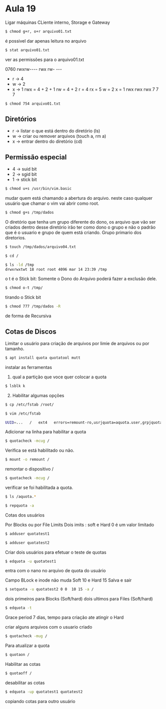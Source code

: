 # Aula 19

Ligar máquinas CLiente interno, Storage e Gateway

```bash
$ chmod g+r, o+r arquivo01.txt
```
é possivel dar apenas leitura no arquivo

```bash
$ stat arquivo01.txt
```
ver as permissões para o arquivo01.txt

0760
rwxrw----
rwx  rw-  ---
* r -> 4
* w -> 2
* x -> 1
rwx = 4 + 2 + 1
rw = 4 + 2
r = 4
rx = 5
w = 2
x = 1
rwx rwx rwx
7   7   7

```bash
$ chmod 754 arquivo01.txt
```

## Diretórios

* r -> listar o que está dentro do diretório (ls)
* w -> criar ou remover arquivos (touch a, rm a)
* x -> entrar dentro do diretório (cd)

## Permissão especial

* 4 -> suid bit
* 2 -> sgid bit
* 1 -> stick bit

```bash
$ chmod u+s /usr/bin/vim.basic
```
mudar quem está chamando a abertura do arquivo. neste caso qualquer usuário que chamar o vim vai abrir como root.

```bash
$ chmod g+s /tmp/dados
```
O diretório que tenha um grupo diferente do dono, os arquivo que vão ser criados dentro desse diretório irão ter como dono o grupo e não o padrão que é o usuario e grupo de quem está criando. Grupo primario dos diretorios.

```bash
$ touch /tmp/dados/arquivo04.txt
```

```bash
$ cd /
```

```bash
$ ls -ld /tmp
drwxrwxtwt 18 root root 4096 mar 14 23:39 /tmp
```
o t é o Stick bit: Somente o Dono do Arquivo poderá fazer a exclusão dele.

```bash
$ chmod o-t /tmp/
```
tirando o Stick bit

```bash
$ chmod 777 /tmp/dados -R
```
de forma de Recursiva

## Cotas de Discos

Limitar o usuário para criação de arquivos por limie de arquivos ou por tamanho.

```bash
$ apt install quota quotatool mutt
```
instalar as ferramentas

1) qual a partição que voce quer colocar a quota

```bash
$ lsblk k
```

2) Habilitar algumas opções

```bash
$ cp /etc/fstab /root/
```

```bash
$ vim /etc/fstab
```
```bash
UUID=...   /   ext4   errors=remount-ro,usrjquota=aquota.user,grpjquota=aquota.group,jqfmt=vsfsv0   0  1
```
Adicionar na linha para habilitar a quota

```bash
$ quotacheck -mcug /
```
Verifica se está habilitado ou não.

```bash
$ mount -o remount /
```
remontar o dispositivo /

```bash
$ quotacheck -mcug /
```
verificar se foi habilitada a quota.

```bash
$ ls /aquota.*
```

```bash
$ repquota -a
```
Cotas dos usuários

Por Blocks ou por File Limits
Dois imits : soft e Hard
0 é um valor limitado

```bash
$ adduser quotatest1
```

```bash
$ adduser quotatest2
```

Criar dois usuários para efetuar o teste de quotas

```bash
$ edquota -u quotatest1
```
entra com o nano no arquivo de quota do usuário

Campo BLock e inode não muda
Soft 10 e Hard 15
Salva e sair

```bash
$ setquota -u quotatest2 0 0  10 15 -a /
```
dois primeiros para Blocks (Soft/hard) dois ultimos para Files (Soft/hard)

```bash
$ edquota -t
```
Grace period 7 dias, tempo para criação ate atingir o Hard

criar alguns arquivos com o usuario criado

```bash
$ quotacheck -mug /
```
Para atualizar a quota

```bash
$ quotaon /
```
Habilitar as cotas

```bash
$ quotaoff /
```
desabilitar as cotas

```bash
$ edquota -up quotatest1 quotatest2
```
copiando cotas para outro usuário






